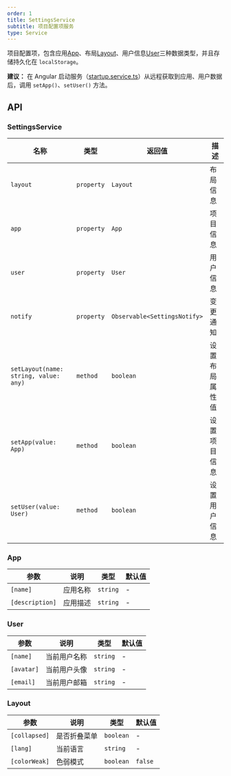 ```yaml
---
order: 1
title: SettingsService
subtitle: 项目配置项服务
type: Service
---
```


项目配置项，包含应用[App](https://github.com/1ziton/pokemon/blob/master/packages/theme/src/services/settings/interface.ts#L1)、布局[Layout](https://github.com/1ziton/pokemon/blob/master/packages/theme/src/services/settings/interface.ts#L15)、用户信息[User](https://github.com/1ziton/pokemon/blob/master/packages/theme/src/services/settings/interface.ts#L8)三种数据类型，并且存储持久化在 `localStorage`。

**建议：** 在 Angular 启动服务（[startup.service.ts](https://github.com/1ziton/pokemon/blob/master/src/app/core/startup/startup.service.ts)）从远程获取到应用、用户数据后，调用 `setApp()`、`setUser()` 方法。

## API

### SettingsService

| 名称                                  | 类型       | 返回值                       | 描述           |
| ------------------------------------- | ---------- | ---------------------------- | -------------- |
| `layout`                              | `property` | `Layout`                     | 布局信息       |
| `app`                                 | `property` | `App`                        | 项目信息       |
| `user`                                | `property` | `User`                       | 用户信息       |
| `notify`                              | `property` | `Observable<SettingsNotify>` | 变更通知       |
| `setLayout(name: string, value: any)` | `method`   | `boolean`                    | 设置布局属性值 |
| `setApp(value: App)`                  | `method`   | `boolean`                    | 设置项目信息   |
| `setUser(value: User)`                | `method`   | `boolean`                    | 设置用户信息   |

### App

| 参数            | 说明     | 类型     | 默认值 |
|-----------------|--------|----------|--------|
| `[name]`        | 应用名称 | `string` | -      |
| `[description]` | 应用描述 | `string` | -      |

### User

| 参数       | 说明         | 类型     | 默认值 |
|------------|------------|----------|--------|
| `[name]`   | 当前用户名称 | `string` | -      |
| `[avatar]` | 当前用户头像 | `string` | -      |
| `[email]`  | 当前用户邮箱 | `string` | -      |

### Layout

| 参数          | 说明         | 类型      | 默认值  |
|---------------|------------|-----------|---------|
| `[collapsed]` | 是否折叠菜单 | `boolean` | -       |
| `[lang]`      | 当前语言     | `string`  | -       |
| `[colorWeak]` | 色弱模式     | `boolean` | `false` |
